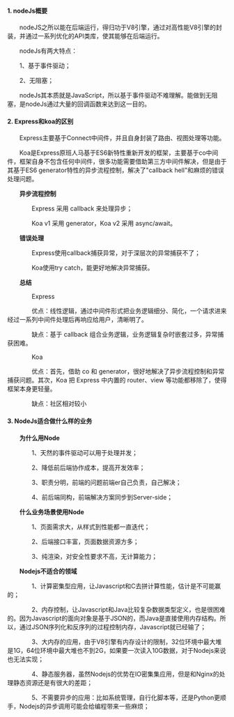#### 1. nodeJs概要  

&emsp;&emsp;nodeJS之所以能在后端运行，得归功于V8引擎，通过对高性能V8引擎的封装，并通过一系列优化的API类库，使其能够在后端运行。  

&emsp;&emsp;nodeJs有两大特点：

&emsp;&emsp;1、基于事件驱动；

&emsp;&emsp;2、无阻塞；  

&emsp;&emsp;nodeJs其本质就是JavaScript，所以基于事件驱动不难理解。能做到无阻塞，是nodeJs通过大量的回调函数来达到这一目的。  

#### 2. Express和koa的区别  

&emsp;&emsp;Express主要基于Connect中间件，并且自身封装了路由、视图处理等功能。  

&emsp;&emsp;Koa是Express原班人马基于ES6新特性重新开发的框架，主要基于co中间件，框架自身不包含任何中间件，很多功能需要借助第三方中间件解决，但是由于其基于ES6 generator特性的异步流程控制，解决了"callback hell"和麻烦的错误处理问题。  

&emsp;&emsp;**异步流程控制**  

&emsp;&emsp;&emsp;&emsp;Express 采用 callback 来处理异步；  

&emsp;&emsp;&emsp;&emsp;Koa v1 采用 generator，Koa v2 采用 async/await。    

&emsp;&emsp;**错误处理**  

&emsp;&emsp;&emsp;&emsp;Express使用callback捕获异常，对于深层次的异常捕获不了；  

&emsp;&emsp;&emsp;&emsp;Koa使用try catch，能更好地解决异常捕获。  

&emsp;&emsp;**总结**  

&emsp;&emsp;&emsp;&emsp;Express  

&emsp;&emsp;&emsp;&emsp;优点：线性逻辑，通过中间件形式把业务逻辑细分、简化，一个请求进来经过一系列中间件处理后再响应给用户，清晰明了。  

&emsp;&emsp;&emsp;&emsp;缺点：基于 callback 组合业务逻辑，业务逻辑复杂时嵌套过多，异常捕获困难。  

&emsp;&emsp;&emsp;&emsp;Koa  

&emsp;&emsp;&emsp;&emsp;优点：首先，借助 co 和 generator，很好地解决了异步流程控制和异常捕获问题。其次，Koa 把 Express 中内置的 router、view 等功能都移除了，使得框架本身更轻量。  

&emsp;&emsp;&emsp;&emsp;缺点：社区相对较小  

#### 3. NodeJs适合做什么样的业务  

&emsp;&emsp;**为什么用Node**  

&emsp;&emsp;&emsp;&emsp;1、天然的事件驱动可以用于处理并发；  

&emsp;&emsp;&emsp;&emsp;2、降低前后端协作成本，提高开发效率；  

&emsp;&emsp;&emsp;&emsp;3、职责分明，前端的问题前端er自己负责，自己解决；  

&emsp;&emsp;&emsp;&emsp;4、前后端同构，前端解决方案同步到Server-side；   

&emsp;&emsp;**什么业务场景使用Node**  

&emsp;&emsp;&emsp;&emsp;1、页面需求大，从样式到性能都一直迭代；  

&emsp;&emsp;&emsp;&emsp;2、后端接口丰富，页面数据资源方多；  

&emsp;&emsp;&emsp;&emsp;3、纯渲染，对安全性要求不高，无计算能力；  

&emsp;&emsp;**Nodejs不适合的领域**  

&emsp;&emsp;&emsp;&emsp;1、计算密集型应用，让Javascript和C去拼计算性能，估计是不可能赢的；  

&emsp;&emsp;&emsp;&emsp;2、内存控制，让Javascript和Java比较复杂数据类型定义，也是很困难的。因为Javascript的面向对象是基于JSON的，而Java是直接使用内存结构。所以，通过JSON序列化和反序列的过程控制内存，Javascript就已经输了；  

&emsp;&emsp;&emsp;&emsp;3、大内存的应用，由于V8引擎有内存设计的限制，32位环境中最大堆是1G，64位环境中最大堆也不到2G，如果要一次读入10G数据，对于Nodejs来说也无法实现；  

&emsp;&emsp;&emsp;&emsp;4、静态服务器，虽然Nodejs的优势在IO密集集应用，但是和Nginx的处理静态资源还是有很大的差距；  

&emsp;&emsp;&emsp;&emsp;5、不需要异步的应用：比如系统管理，自行化脚本等，还是Python更顺手，Nodejs的异步调用可能会给编程带来一些麻烦；